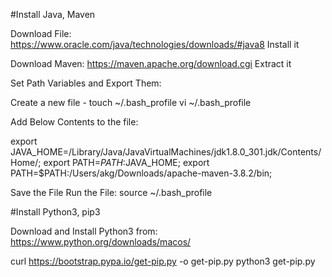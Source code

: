#Install Java, Maven

Download File: https://www.oracle.com/java/technologies/downloads/#java8
Install it

Download Maven: https://maven.apache.org/download.cgi
Extract it

Set Path Variables and Export Them:

Create a new file - touch ~/.bash_profile
                    vi ~/.bash_profile
                    
Add Below Contents to the file:        

export JAVA_HOME=/Library/Java/JavaVirtualMachines/jdk1.8.0_301.jdk/Contents/Home/;
export PATH=$PATH:$JAVA_HOME;
export PATH=$PATH:/Users/akg/Downloads/apache-maven-3.8.2/bin;

Save the File
Run the File: source ~/.bash_profile

#Install Python3, pip3

Download and Install Python3 from: https://www.python.org/downloads/macos/

curl https://bootstrap.pypa.io/get-pip.py -o get-pip.py
python3 get-pip.py

